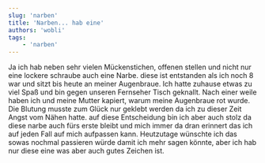 ```yaml
---
slug: 'narben'
title: 'Narben... hab eine'
authors: 'wobli'
tags:
    - 'narben'
---
```


Ja ich hab neben sehr vielen Mückenstichen, offenen stellen und nicht nur eine lockere schraube auch eine Narbe. diese ist entstanden als ich noch 8 war und sitzt bis heute an meiner Augenbraue. Ich hatte zuhause etwas zu viel Spaß und bin gegen unseren Fernseher Tisch geknallt. Nach einer weile haben ich und meine Mutter kapiert, warum meine Augenbraue rot wurde. Die Blutung musste zum Glück nur geklebt werden da ich zu dieser Zeit Angst vom Nähen hatte. auf diese Entscheidung bin ich aber auch stolz da diese narbe auch fürs erste bleibt und mich immer da dran erinnert das ich auf jeden Fall auf mich aufpassen kann. Heutzutage wünschte ich das sowas nochmal passieren würde damit ich mehr sagen könnte, aber ich hab nur diese eine was aber auch gutes Zeichen ist. 